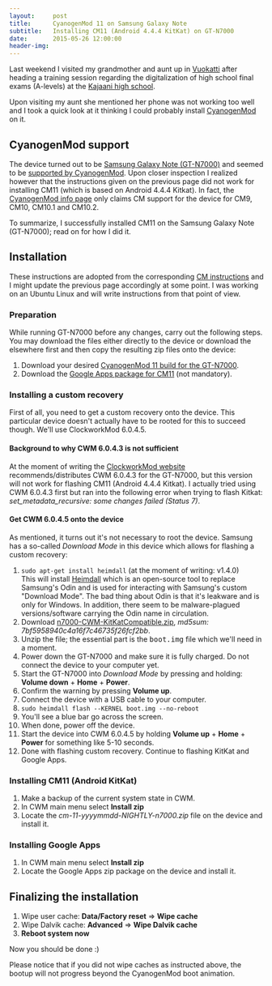 ```yaml
---
layout:     post
title:      CyanogenMod 11 on Samsung Galaxy Note
subtitle:   Installing CM11 (Android 4.4.4 KitKat) on GT-N7000
date:       2015-05-26 12:00:00
header-img: 
---
```


Last weekend I visited my grandmother and aunt up in [Vuokatti][vuokatti] after heading a training session regarding the digitalization of high school final exams (A-levels) at the [Kajaani high school][kajaani-hs].

Upon visiting my aunt she mentioned her phone was not working too well and I took a quick look at it thinking I could probably install [CyanogenMod][cm] on it.

## CyanogenMod support

The device turned out to be [Samsung Galaxy Note (GT-N7000)][gt-n7000] and seemed to be [supported by CyanogenMod][cm-support]. Upon closer inspection I realized however that the instructions given on the previous page did not work for installing CM11 (which is based on Android 4.4.4 Kitkat). In fact, the [CyanogenMod info page][cm-n7000-info] only claims CM support for the device for CM9, CM10, CM10.1 and CM10.2.

To summarize, I successfully installed CM11 on the Samsung Galaxy Note (GT-N7000); read on for how I did it.

## Installation

These instructions are adopted from the corresponding [CM instructions][cm-support] and I might update the previous page accordingly at some point. I was working on an Ubuntu Linux and will write instructions from that point of view.

### Preparation

While running GT-N7000 before any changes, carry out the following steps. You may download the files either directly to the device or download the elsewhere first and then copy the resulting zip files onto the device:

1. Download your desired [CyanogenMod 11 build for the GT-N7000][download].
3. Download the [Google Apps package for CM11][apps] (not mandatory).

### Installing a custom recovery

First of all, you need to get a custom recovery onto the device. This particular device doesn't actually have to be rooted for this to succeed though. We'll use ClockworkMod 6.0.4.5.

#### Background to why CWM 6.0.4.3 is not sufficient

At the moment of writing the [ClockworkMod website][cwm] recommends/distributes CWM 6.0.4.3 for the GT-N7000, but this version will not work for flashing CM11 (Android 4.4.4 Kitkat). I actually tried using CWM 6.0.4.3 first but ran into the following error when trying to flash Kitkat: *set_metadata_recursive: some changes failed (Status 7)*.

#### Get CWM 6.0.4.5 onto the device

As mentioned, it turns out it's not necessary to root the device. Samsung has a so-called *Download Mode* in this device which allows for flashing a custom recovery:

1. `sudo apt-get install heimdall` (at the moment of writing: v1.4.0)<br/>This will install [Heimdall][heimdall] which is an open-source tool to replace Samsung's Odin and is used for interacting with Samsung's custom "Download Mode". The bad thing about Odin is that it's leakware and is only for Windows. In addition, there seem to be malware-plagued versions/software carrying the Odin name in circulation.
2. Download [n7000-CWM-KitKatCompatible.zip][cwm-n7000], *md5sum: 7bf5958940c4a16f7c46735f26fcf2bb*.
2. Unzip the file; the essential part is the <kbd>boot.img</kbd> file which we'll need in a moment.
3. Power down the GT-N7000 and make sure it is fully charged. Do not connect the device to your computer yet.
4. Start the GT-N7000 into *Download Mode* by pressing and holding:<br>**Volume down** + **Home** + **Power**.
5. Confirm the warning by pressing **Volume up**.
6. Connect the device with a USB cable to your computer.
7. `sudo heimdall flash --KERNEL boot.img --no-reboot`
8. You'll see a blue bar go across the screen.
9. When done, power off the device.
10. Start the device into CWM 6.0.4.5 by holding **Volume up** + **Home** + **Power** for something like 5-10 seconds.
11. Done with flashing custom recovery. Continue to flashing KitKat and Google Apps.

### Installing CM11 (Android KitKat)

1. Make a backup of the current system state in CWM.
2. In CWM main menu select **Install zip**
3. Locate the *cm-11-yyyymmdd-NIGHTLY-n7000.zip* file on the device and install it.

### Installing Google Apps

1. In CWM main menu select **Install zip**
2. Locate the Google Apps zip package on the device and install it.

## Finalizing the installation

1. Wipe user cache: **Data/Factory reset** => **Wipe cache**
2. Wipe Dalvik cache: **Advanced** => **Wipe Dalvik cache**
3. **Reboot system now**

Now you should be done :)

Please notice that if you did not wipe caches as instructed above, the bootup will not progress beyond the CyanogenMod boot animation.


[vuokatti]: https://www.google.fi/maps/place/88610+Vuokatti/@64.1457763,28.268999,5z/data=!4m2!3m1!1s0x4682f16866c1ee3f:0x0a0146d8a395b970
[kajaani-hs]: http://www.kajaaninlukio.fi/
[cm]: http://en.wikipedia.org/wiki/CyanogenMod
[gt-n7000]: http://www.gsmarena.com/samsung_galaxy_note_n7000-4135.php
[cm-support]: http://wiki.cyanogenmod.org/w/Install_CM_for_n7000
[cm-n7000-info]: http://wiki.cyanogenmod.org/w/N7000_Info
[heimdall]: http://glassechidna.com.au/heimdall/
[cwm]: http://clockworkmod.com/rommanager
[cwm-n7000]: /files/n7000-CWM-KitKatCompatible.zip
[download]: https://download.cyanogenmod.org/?device=n7000
[apps]: http://wiki.cyanogenmod.org/w/Google_Apps